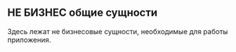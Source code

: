 ## НЕ БИЗНЕС общие сущности  

Здесь лежат не бизнесовые сущности, необходимые для работы приложения.  